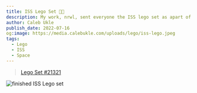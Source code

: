 ```yaml
---
title: ISS Lego Set 🧑‍🚀
description: My work, nrwl, sent everyone the ISS lego set as apart of our holiday gift!
author: Caleb Ukle
publish_date: 2022-07-16
og:image: https://media.calebukle.com/uploads/lego/iss-lego.jpeg
tags:
  - Lego
  - ISS
  - Space
---
```


> [Lego Set #21321](https://www.lego.com/en-us/product/international-space-station-21321)

![finished ISS Lego set](https://media.calebukle.com/uploads/lego/iss-lego-2.jpeg)
